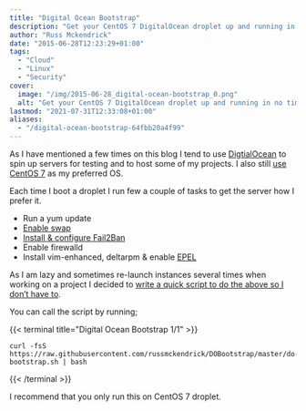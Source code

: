 ```yaml
---
title: "Digital Ocean Bootstrap"
description: "Get your CentOS 7 DigitalOcean droplet up and running in no time! Learn how to perform essential tasks for a smooth deployment."
author: "Russ Mckendrick"
date: "2015-06-28T12:23:29+01:00"
tags:
  - "Cloud"
  - "Linux"
  - "Security"
cover:
  image: "/img/2015-06-28_digital-ocean-bootstrap_0.png"
  alt: "Get your CentOS 7 DigitalOcean droplet up and running in no time! Learn how to perform essential tasks for a smooth deployment."
lastmod: "2021-07-31T12:33:08+01:00"
aliases:
  - "/digital-ocean-bootstrap-64fbb20a4f99"
---
```


As I have mentioned a few times on this blog I tend to use [DigtialOcean](https://www.digitalocean.com/?refcode=52ec4dc3647e) to spin up servers for testing and to host some of my projects. I also still [use CentOS 7](/2014/08/03/operating-system-snob/ "Am I an Operating System snob?") as my preferred OS.

Each time I boot a droplet I run few a couple of tasks to get the server how I prefer it.

- Run a yum update
- [Enable swap](/2015/03/08/migration-of-server-swap-space/ "Migration of Server & Swap Space")
- [Install & configure Fail2Ban](/2015/03/29/fail2ban-on-centos-7/ "Fail2Ban on CentOS 7")
- Enable firewalld
- Install vim-enhanced, deltarpm & enable [EPEL](https://fedoraproject.org/wiki/EPEL "EPEL")

As I am lazy and sometimes re-launch instances several times when working on a project I decided to [write a quick script to do the above so I don’t have to](https://github.com/russmckendrick/DOBootstrap/blob/master/do-bootstrap.sh).

You can call the script by running;

{{< terminal title="Digital Ocean Bootstrap 1/1" >}}
```
curl -fsS https://raw.githubusercontent.com/russmckendrick/DOBootstrap/master/do-bootstrap.sh | bash
```
{{< /terminal >}}

I recommend that you only run this on CentOS 7 droplet.
